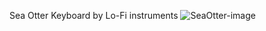 Sea Otter Keyboard by Lo-Fi instruments
![SeaOtter-image](https://github.com/user-attachments/assets/cee67654-6314-4e95-b6d7-7baa934fe3be)
